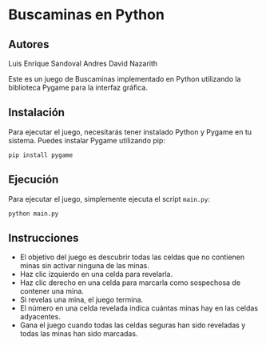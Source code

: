 

# Buscaminas en Python

## Autores

Luis Enrique Sandoval
Andres David Nazarith

Este es un juego de Buscaminas implementado en Python utilizando la biblioteca Pygame para la interfaz gráfica.

## Instalación

Para ejecutar el juego, necesitarás tener instalado Python y Pygame en tu sistema. Puedes instalar Pygame utilizando pip:

```
pip install pygame
```

## Ejecución

Para ejecutar el juego, simplemente ejecuta el script `main.py`:

```
python main.py
```

## Instrucciones

- El objetivo del juego es descubrir todas las celdas que no contienen minas sin activar ninguna de las minas.
- Haz clic izquierdo en una celda para revelarla.
- Haz clic derecho en una celda para marcarla como sospechosa de contener una mina.
- Si revelas una mina, el juego termina.
- El número en una celda revelada indica cuántas minas hay en las celdas adyacentes.
- Gana el juego cuando todas las celdas seguras han sido reveladas y todas las minas han sido marcadas.

